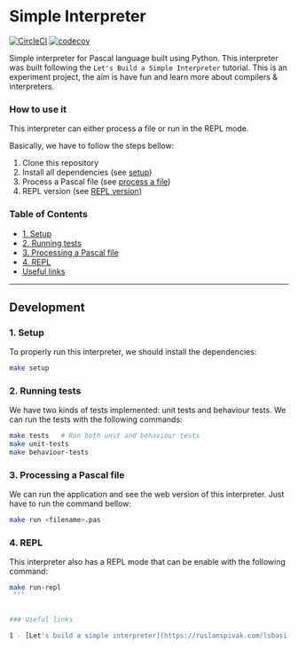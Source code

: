 Simple Interpreter
==================

[![CircleCI](https://circleci.com/gh/LucasMagnum/simple-interpreter.svg?style=shield)](https://circleci.com/gh/LucasMagnum/simple-interpreter)
[![codecov](https://codecov.io/gh/LucasMagnum/simple-interpreter/branch/master/graph/badge.svg)](https://codecov.io/gh/LucasMagnum/simple-interpreter)

Simple interpreter for Pascal language built using Python.
This interpreter was built following the `Let's Build a Simple Interpreter` tutorial.
This is an experiment project, the aim is have fun and learn more about compilers & interpreters.


### How to use it

This interpreter can either process a file or run in the REPL mode.

Basically, we have to follow the steps bellow:

1. Clone this repository
2. Install all dependencies (see [setup](#1-setup))
3. Process a Pascal file (see [process a file](#3-processing-a-pascal-file))
4. REPL version (see [REPL version](#4-repl))


### Table of Contents

  * [1. Setup](#1-setup)
  * [2. Running tests](#2-running-tests)
  * [3. Processing a Pascal file](#3-processing-a-pascal-file)
  * [4. REPL](#4-repl)
  * [Useful links](#useful-links)

---

## Development

### 1. Setup

To properly run this interpreter, we should install the dependencies:

  ```bash
  make setup
  ```

### 2. Running tests

We have two kinds of tests implemented: unit tests and behaviour tests. We can run the tests with the following commands:

  ```bash
  make tests   # Run both unit and behaviour tests
  make unit-tests
  make behaviour-tests
  ```

### 3. Processing a Pascal file
  
We can run the application and see the web version of this interpreter.
Just have to run the command bellow:
  
  ```bash
  make run <filename>.pas
  ```

### 4. REPL

This interpreter also has a REPL mode that can be enable with the following command:

  ```bash
  make run-repl
  ```


### Useful links

  1 - [Let's build a simple interpreter](https://ruslanspivak.com/lsbasi-part1/)


